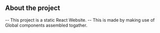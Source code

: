 ## About the project

-- This project is a static React Website. 
-- This is made by making use of Global components assembled togather.